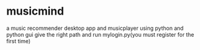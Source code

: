 # musicmind
a music recommender desktop app and musicplayer using python and python gui
give the right path and run mylogin.py(you must register for the first time)
